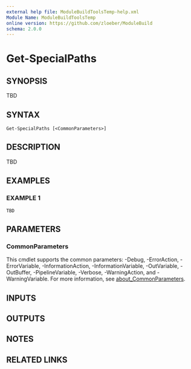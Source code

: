 ```yaml
---
external help file: ModuleBuildToolsTemp-help.xml
Module Name: ModuleBuildToolsTemp
online version: https://github.com/zloeber/ModuleBuild
schema: 2.0.0
---
```


# Get-SpecialPaths

## SYNOPSIS
TBD

## SYNTAX

```
Get-SpecialPaths [<CommonParameters>]
```

## DESCRIPTION
TBD

## EXAMPLES

### EXAMPLE 1
```
TBD
```

## PARAMETERS

### CommonParameters
This cmdlet supports the common parameters: -Debug, -ErrorAction, -ErrorVariable, -InformationAction, -InformationVariable, -OutVariable, -OutBuffer, -PipelineVariable, -Verbose, -WarningAction, and -WarningVariable. For more information, see [about_CommonParameters](http://go.microsoft.com/fwlink/?LinkID=113216).

## INPUTS

## OUTPUTS

## NOTES

## RELATED LINKS
